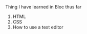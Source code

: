 <html>
   <head> Thing I have learned in Bloc thus far </head>
   <body>
     <div>
       <ol>
         <li>HTML</li>
         <li>CSS</li>
         <li>How to use a text editor</li>
       </ol>
    </div>
  </body>
</html>
